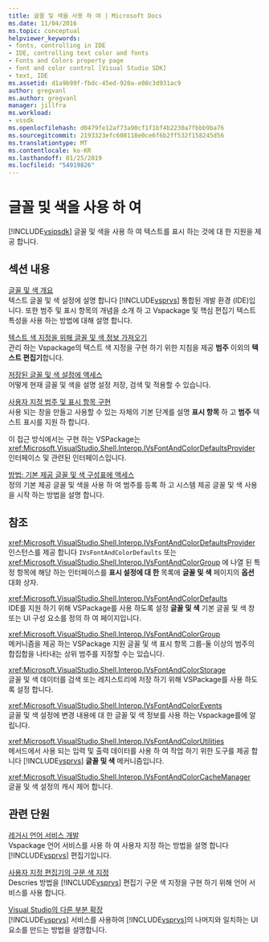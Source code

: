 ```yaml
---
title: 글꼴 및 색을 사용 하 여 | Microsoft Docs
ms.date: 11/04/2016
ms.topic: conceptual
helpviewer_keywords:
- fonts, controlling in IDE
- IDE, controlling text color and fonts
- Fonts and Colors property page
- font and color control [Visual Studio SDK]
- text, IDE
ms.assetid: d1a9b99f-fbdc-45ed-920a-e08c3d931ac9
author: gregvanl
ms.author: gregvanl
manager: jillfra
ms.workload:
- vssdk
ms.openlocfilehash: d0479fe12af73a90cf1f1bf4b2230a7fbbb9ba76
ms.sourcegitcommit: 2193323efc608118e0ce6f6b2ff532f158245d56
ms.translationtype: MT
ms.contentlocale: ko-KR
ms.lasthandoff: 01/25/2019
ms.locfileid: "54919826"
---
```

# <a name="using-fonts-and-colors"></a>글꼴 및 색을 사용 하 여
[!INCLUDE[vsipsdk](../extensibility/includes/vsipsdk_md.md)] 글꼴 및 색을 사용 하 여 텍스트를 표시 하는 것에 대 한 지원을 제공 합니다.  
  
## <a name="in-this-section"></a>섹션 내용  
 [글꼴 및 색 개요](../extensibility/font-and-color-overview.md)  
 텍스트 글꼴 및 색 설정에 설명 합니다 [!INCLUDE[vsprvs](../code-quality/includes/vsprvs_md.md)] 통합된 개발 환경 (IDE)입니다. 또한 범주 및 표시 항목의 개념을 소개 하 고 Vspackage 및 핵심 편집기 텍스트 특성을 사용 하는 방법에 대해 설명 합니다.  
  
 [텍스트 색 지정을 위해 글꼴 및 색 정보 가져오기](../extensibility/getting-font-and-color-information-for-text-colorization.md)  
 관리 하는 Vspackage의 텍스트 색 지정을 구현 하기 위한 지침을 제공 **범주** 이외의 **텍스트 편집기**합니다.  
  
 [저장된 글꼴 및 색 설정에 액세스](../extensibility/accessing-stored-font-and-color-settings.md)  
 어떻게 현재 글꼴 및 색을 설명 설정 저장, 검색 및 적용할 수 있습니다.  
  
 [사용자 지정 범주 및 표시 항목 구현](../extensibility/implementing-custom-categories-and-display-items.md)  
 사용 되는 창을 만들고 사용할 수 있는 자체의 기본 단계를 설명 **표시 항목** 하 고 **범주** 텍스트 표시를 지원 하 합니다.  
  
 이 접근 방식에서는 구현 하는 VSPackage는 <xref:Microsoft.VisualStudio.Shell.Interop.IVsFontAndColorDefaultsProvider> 인터페이스 및 관련된 인터페이스입니다.  
  
 [방법: 기본 제공 글꼴 및 색 구성표에 액세스](../extensibility/how-to-access-the-built-in-fonts-and-color-scheme.md)  
 정의 기본 제공 글꼴 및 색을 사용 하 여 범주를 등록 하 고 시스템 제공 글꼴 및 색 사용을 시작 하는 방법을 설명 합니다.  
  
## <a name="reference"></a>참조  
 <xref:Microsoft.VisualStudio.Shell.Interop.IVsFontAndColorDefaultsProvider>  
 인스턴스를 제공 합니다 `IVsFontAndColorDefaults` 또는 <xref:Microsoft.VisualStudio.Shell.Interop.IVsFontAndColorGroup> 에 나열 된 특정 항목에 해당 하는 인터페이스를 **표시 설정에 대 한** 목록에 **글꼴 및 색** 페이지의 **옵션** 대화 상자.  
  
 <xref:Microsoft.VisualStudio.Shell.Interop.IVsFontAndColorDefaults>  
 IDE를 지원 하기 위해 VSPackage를 사용 하도록 설정 **글꼴 및 색** 기본 글꼴 및 색 창 또는 UI 구성 요소를 정의 하 여 페이지입니다.  
  
 <xref:Microsoft.VisualStudio.Shell.Interop.IVsFontAndColorGroup>  
 메커니즘을 제공 하는 VSPackage 지원 글꼴 및 색 표시 항목 그룹-둘 이상의 범주의 합집합을 나타내는 상위 범주를 지정할 수는 있습니다.  
  
 <xref:Microsoft.VisualStudio.Shell.Interop.IVsFontAndColorStorage>  
 글꼴 및 색 데이터를 검색 또는 레지스트리에 저장 하기 위해 VSPackage를 사용 하도록 설정 합니다.  
  
 <xref:Microsoft.VisualStudio.Shell.Interop.IVsFontAndColorEvents>  
 글꼴 및 색 설정에 변경 내용에 대 한 글꼴 및 색 정보를 사용 하는 Vspackage를에 알립니다.  
  
 <xref:Microsoft.VisualStudio.Shell.Interop.IVsFontAndColorUtilities>  
 메서드에서 사용 되는 입력 및 출력 데이터를 사용 하 여 작업 하기 위한 도구를 제공 합니다 [!INCLUDE[vsprvs](../code-quality/includes/vsprvs_md.md)] **글꼴 및 색** 메커니즘입니다.  
  
 <xref:Microsoft.VisualStudio.Shell.Interop.IVsFontAndColorCacheManager>  
 글꼴 및 색 설정의 캐시 제어 합니다.  
  
## <a name="related-sections"></a>관련 단원  
 [레거시 언어 서비스 개발](../extensibility/internals/developing-a-legacy-language-service.md)  
 Vspackage 언어 서비스를 사용 하 여 사용자 지정 하는 방법을 설명 합니다 [!INCLUDE[vsprvs](../code-quality/includes/vsprvs_md.md)] 편집기입니다.  
  
 [사용자 지정 편집기의 구문 색 지정](../extensibility/syntax-coloring-in-custom-editors.md)  
 Descries 방법을 [!INCLUDE[vsprvs](../code-quality/includes/vsprvs_md.md)] 편집기 구문 색 지정을 구현 하기 위해 언어 서비스를 사용 합니다.  
  
 [Visual Studio의 다른 부분 확장](../extensibility/extending-other-parts-of-visual-studio.md)  
 [!INCLUDE[vsprvs](../code-quality/includes/vsprvs_md.md)] 서비스를 사용하여 [!INCLUDE[vsprvs](../code-quality/includes/vsprvs_md.md)]의 나머지와 일치하는 UI 요소를 만드는 방법을 설명합니다.